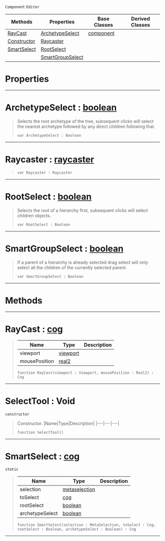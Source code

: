  `Component` `Editor`



|Methods|Properties|Base Classes|Derived Classes|
|---|---|---|---|
|[ RayCast](https://plasmaengine.github.io/PlasmaDocs/Plasma1/C++/code_reference/class_reference/selecttool.markdown#raycast-plasma-engine-docu)|[ ArchetypeSelect](https://plasmaengine.github.io/PlasmaDocs/Plasma1/C++/code_reference/class_reference/selecttool.markdown#archetypeselect-plasma-eng)|[component](https://plasmaengine.github.io/PlasmaDocs/Plasma1/C++/code_reference/class_reference/component.markdown)| |
|[ Constructor](https://plasmaengine.github.io/PlasmaDocs/Plasma1/C++/code_reference/class_reference/selecttool.markdown#selecttool-void)|[ Raycaster](https://plasmaengine.github.io/PlasmaDocs/Plasma1/C++/code_reference/class_reference/selecttool.markdown#raycaster-plasma-engine-do)| | |
|[ SmartSelect](https://plasmaengine.github.io/PlasmaDocs/Plasma1/C++/code_reference/class_reference/selecttool.markdown#smartselect-plasma-engine)|[ RootSelect](https://plasmaengine.github.io/PlasmaDocs/Plasma1/C++/code_reference/class_reference/selecttool.markdown#rootselect-plasma-engine-d)| | |
| |[ SmartGroupSelect](https://plasmaengine.github.io/PlasmaDocs/Plasma1/C++/code_reference/class_reference/selecttool.markdown#smartgroupselect-plasma-en)| | |


 #  Properties


---  
 #  ArchetypeSelect : [boolean](https://plasmaengine.github.io/PlasmaDocs/Plasma1/C++/code_reference/lightning_base_types/boolean.markdown)

> Selects the root archetype of the tree, subsequent clicks will select the nearest archetype followed by any direct children following that.
> ``` lang=cpp, name=Lightning
> var ArchetypeSelect : Boolean


---  
 #  Raycaster : [raycaster](https://plasmaengine.github.io/PlasmaDocs/Plasma1/C++/code_reference/class_reference/raycaster.markdown)

> 
> ``` lang=cpp, name=Lightning
> var Raycaster : Raycaster


---  
 #  RootSelect : [boolean](https://plasmaengine.github.io/PlasmaDocs/Plasma1/C++/code_reference/lightning_base_types/boolean.markdown)

> Selects the root of a hierarchy first, subsequent clicks will select children objects.
> ``` lang=cpp, name=Lightning
> var RootSelect : Boolean


---  
 #  SmartGroupSelect : [boolean](https://plasmaengine.github.io/PlasmaDocs/Plasma1/C++/code_reference/lightning_base_types/boolean.markdown)

> If a parent of a hierarchy is already selected drag select will only select all the children of the currently selected parent.
> ``` lang=cpp, name=Lightning
> var SmartGroupSelect : Boolean


---  
 #  Methods


---  
 #  RayCast : [cog](https://plasmaengine.github.io/PlasmaDocs/Plasma1/C++/code_reference/class_reference/cog.markdown)

> 
> |Name|Type|Description|
> |---|---|---|
> |viewport|[viewport](https://plasmaengine.github.io/PlasmaDocs/Plasma1/C++/code_reference/class_reference/viewport.markdown)| |
> |mousePosition|[real2](https://plasmaengine.github.io/PlasmaDocs/Plasma1/C++/code_reference/lightning_base_types/real2.markdown)| |
> ``` lang=cpp, name=Lightning
> function RayCast(viewport : Viewport, mousePosition : Real2) : Cog
> ``` 


---  
 #  SelectTool : Void

 `constructor`

> Constructor.
> |Name|Type|Description|
> |---|---|---|
> ``` lang=cpp, name=Lightning
> function SelectTool()
> ``` 


---  
 #  SmartSelect : [cog](https://plasmaengine.github.io/PlasmaDocs/Plasma1/C++/code_reference/class_reference/cog.markdown)

 `static`

> 
> |Name|Type|Description|
> |---|---|---|
> |selection|[metaselection](https://plasmaengine.github.io/PlasmaDocs/Plasma1/C++/code_reference/class_reference/metaselection.markdown)| |
> |toSelect|[cog](https://plasmaengine.github.io/PlasmaDocs/Plasma1/C++/code_reference/class_reference/cog.markdown)| |
> |rootSelect|[boolean](https://plasmaengine.github.io/PlasmaDocs/Plasma1/C++/code_reference/lightning_base_types/boolean.markdown)| |
> |archetypeSelect|[boolean](https://plasmaengine.github.io/PlasmaDocs/Plasma1/C++/code_reference/lightning_base_types/boolean.markdown)| |
> ``` lang=cpp, name=Lightning
> function SmartSelect(selection : MetaSelection, toSelect : Cog, rootSelect : Boolean, archetypeSelect : Boolean) : Cog
> ``` 


---  
 

 